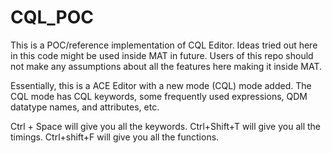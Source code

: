# CQL_POC

This is a POC/reference implementation of CQL Editor. Ideas tried out here in this code might be used inside MAT in future.
Users of this repo should not make any assumptions about all the features here making it inside MAT.

Essentially, this is a ACE Editor with a new mode (CQL) mode added. The CQL mode has CQL keywords, 
some frequently used expressions, QDM datatype names, and attributes, etc.

Ctrl + Space will give you all the keywords.
Ctrl+Shift+T will give you all the timings.
Ctrl+shift+F will give you all the functions.

